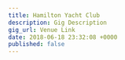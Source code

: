 ```yaml
---
title: Hamilton Yacht Club
description: Gig Description
gig_url: Venue Link
date: 2018-06-18 23:32:08 +0000
published: false
---
```

